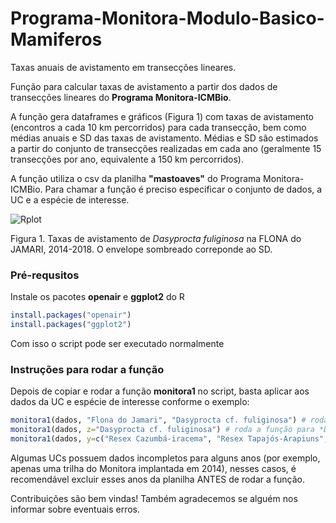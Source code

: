 # Programa-Monitora-Modulo-Basico-Mamiferos
Taxas anuais de avistamento em transecções lineares.

Função para calcular taxas de avistamento a partir dos dados de transecções lineares do **Programa Monitora-ICMBio**.

A função gera dataframes e gráficos (Figura 1) com taxas de avistamento (encontros a cada 10 km percorridos) para cada transecção, bem como médias anuais e SD das taxas de avistamento. Médias e SD são estimados a partir do conjunto de transecções realizadas em cada ano (geralmente 15 transecções por ano, equivalente a 150 km percorridos).

A função utiliza o csv da planilha **"mastoaves"** do Programa Monitora-ICMBio. Para chamar a função é preciso especificar o conjunto de dados, a UC e a espécie de interesse.


![Rplot](https://user-images.githubusercontent.com/39089964/54756509-24d49f00-4bc7-11e9-866e-6499e10a4731.jpeg)

Figura 1. Taxas de avistamento de *Dasyprocta fuliginosa* na FLONA do JAMARI, 2014-2018. O envelope sombreado correponde ao SD.


### Pré-requsitos

Instale os pacotes **openair** e **ggplot2** do R

```r
install.packages("openair")
install.packages("ggplot2")
```

Com isso o script pode ser executado normalmente


### Instruções para rodar a função

Depois de copiar e rodar a função **monitora1** no script, basta aplicar aos dados da UC e espécie de interesse conforme o exemplo:

```r
monitora1(dados, "Flona do Jamari", "Dasyprocta cf. fuliginosa") # roda a função para *D. fuliginosa* somente para Flona do Jamari
monitora1(dados, z="Dasyprocta cf. fuliginosa") # roda a função para *D. fuliginosa* incluindo todas as UCs onde a espécie ocorreu
monitora1(dados, y=c("Resex Cazumbá-iracema", "Resex Tapajós-Arapiuns", z="Dasyprocta cf. fuliginosa") # roda a função para *D. fuliginosa* incluindo duas Resex simultaneamente
```
Algumas UCs possuem dados incompletos para alguns anos (por exemplo, apenas uma trilha do Monitora implantada em 2014), nesses casos, é recomendável excluir esses anos da planilha ANTES de rodar a função.

Contribuições são bem vindas! Também agradecemos se alguém nos informar sobre eventuais erros.
